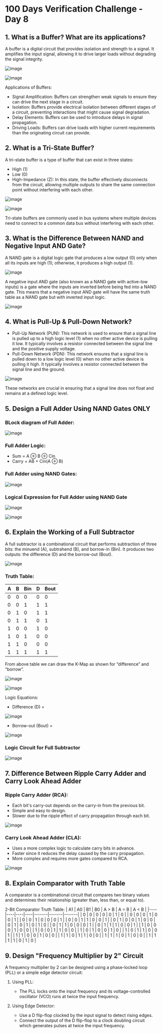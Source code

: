 # 100 Days Verification Challenge - Day 8

## 1. What is a Buffer? What are its applications?

A buffer is a digital circuit that provides isolation and strength to a signal. It amplifies the input signal, allowing it to drive larger loads without degrading the signal integrity.

![image](https://github.com/harshitabhambhani/100-days-verification-challenge/assets/109619297/1867ea9f-3015-4052-aa8d-dff595cf61fe)

![image](https://github.com/harshitabhambhani/100-days-verification-challenge/assets/109619297/e4938e9f-8477-469c-be31-f359a4d762b4)

Applications of Buffers:
- Signal Amplification: Buffers can strengthen weak signals to ensure they can drive the next stage in a circuit.
- Isolation: Buffers provide electrical isolation between different stages of a circuit, preventing interactions that might cause signal degradation.
- Delay Elements: Buffers can be used to introduce delays in signal propagation.
- Driving Loads: Buffers can drive loads with higher current requirements than the originating circuit can provide.

## 2. What is a Tri-State Buffer?

A tri-state buffer is a type of buffer that can exist in three states:
- High (1)
- Low (0)
- High-Impedance (Z): In this state, the buffer effectively disconnects from the circuit, allowing multiple outputs to share the same connection point without interfering with each other.

![image](https://github.com/harshitabhambhani/100-days-verification-challenge/assets/109619297/3d8a6aec-4c1e-43b1-9e4b-93a92790fe37)

![image](https://github.com/harshitabhambhani/100-days-verification-challenge/assets/109619297/c0823714-2dd0-47e2-8974-5fbcd1601a97)

Tri-state buffers are commonly used in bus systems where multiple devices need to connect to a common data bus without interfering with each other.

## 3. What is the Difference Between NAND and Negative Input AND Gate?

A NAND gate is a digital logic gate that produces a low output (0) only when all its inputs are high (1); otherwise, it produces a high output (1).

![image](https://github.com/harshitabhambhani/100-days-verification-challenge/assets/109619297/87d0a38a-c859-4f1b-9e2e-2c208d689c2d)

A negative input AND gate (also known as a NAND gate with active-low inputs) is a gate where the inputs are inverted before being fed into a NAND gate. This means that a negative input AND gate will have the same truth table as a NAND gate but with inverted input logic.

![image](https://github.com/harshitabhambhani/100-days-verification-challenge/assets/109619297/cf3ac211-4279-4ff5-befe-d9fe615c3ab4)

## 4. What is Pull-Up & Pull-Down Network?

- Pull-Up Network (PUN): This network is used to ensure that a signal line is pulled up to a high logic level (1) when no other active device is pulling it low. It typically involves a resistor connected between the signal line and the positive supply voltage.
- Pull-Down Network (PDN): This network ensures that a signal line is pulled down to a low logic level (0) when no other active device is pulling it high. It typically involves a resistor connected between the signal line and the ground.

![image](https://github.com/harshitabhambhani/100-days-verification-challenge/assets/109619297/d1a77c9b-1a51-46f9-9a17-380366f7e9c7)

These networks are crucial in ensuring that a signal line does not float and remains at a defined logic level.

## 5. Design a Full Adder Using NAND Gates ONLY

### BLock diagram of Full Adder:

![image](https://github.com/harshitabhambhani/100-days-verification-challenge/assets/109619297/1f76321d-5653-4e86-9a1f-153c301b854f)

### Full Adder Logic:
- Sum = A ⊕ B ⊕ Cin
- Carry = AB + Cin(A ⊕ B)

### Full Adder using NAND Gates:

![image](https://github.com/harshitabhambhani/100-days-verification-challenge/assets/109619297/f7984a03-25a8-4e96-9920-a2c2a6a935da)

### Logical Expression for Full Adder using NAND Gate

![image](https://github.com/harshitabhambhani/100-days-verification-challenge/assets/109619297/339f3713-166c-412c-81b2-513ba86e100b)

![image](https://github.com/harshitabhambhani/100-days-verification-challenge/assets/109619297/a448462d-8727-4635-94ee-7c0fac58298d)

## 6. Explain the Working of a Full Subtractor

A full subtractor is a combinational circuit that performs subtraction of three bits: the minuend (A), subtrahend (B), and borrow-in (Bin). It produces two outputs: the difference (D) and the borrow-out (Bout).

![image](https://github.com/harshitabhambhani/100-days-verification-challenge/assets/109619297/05a657b0-3df9-4b5a-84ac-560af129a05a)

### Truth Table:
| A | B | Bin | D | Bout |
|---|---|-----|---|------|
| 0 | 0 |  0  | 0 |  0   |
| 0 | 0 |  1  | 1 |  1   |
| 0 | 1 |  0  | 1 |  1   |
| 0 | 1 |  1  | 0 |  1   |
| 1 | 0 |  0  | 1 |  0   |
| 1 | 0 |  1  | 0 |  0   |
| 1 | 1 |  0  | 0 |  0   |
| 1 | 1 |  1  | 1 |  1   |

From above table we can draw the K-Map as shown for “difference” and “borrow”.

![image](https://github.com/harshitabhambhani/100-days-verification-challenge/assets/109619297/6dfa3b90-ab71-4ca0-a7c6-02388254f218)

![image](https://github.com/harshitabhambhani/100-days-verification-challenge/assets/109619297/9d1c665a-ca89-435e-84d1-6bbcf52df8d3)

Logic Equations:

- Difference (D) =

![image](https://github.com/harshitabhambhani/100-days-verification-challenge/assets/109619297/870a5bb0-91db-44ef-8d85-3a4f5faa459b)

- Borrow-out (Bout) =

![image](https://github.com/harshitabhambhani/100-days-verification-challenge/assets/109619297/623d3ed3-ff50-4228-b53f-01a14d6e7919)

### Logic Circuit for Full Subtractor

![image](https://github.com/harshitabhambhani/100-days-verification-challenge/assets/109619297/a563d095-b32b-4be1-848b-a532a737dcd0)

## 7. Difference Between Ripple Carry Adder and Carry Look Ahead Adder

### Ripple Carry Adder (RCA):
- Each bit's carry-out depends on the carry-in from the previous bit.
- Simple and easy to design.
- Slower due to the ripple effect of carry propagation through each bit.

![image](https://github.com/harshitabhambhani/100-days-verification-challenge/assets/109619297/8dd2af6e-6dee-463d-81de-3930cc659c85)

### Carry Look Ahead Adder (CLA):
- Uses a more complex logic to calculate carry bits in advance.
- Faster since it reduces the delay caused by the carry propagation.
- More complex and requires more gates compared to RCA.

![image](https://github.com/harshitabhambhani/100-days-verification-challenge/assets/109619297/3938403f-f140-43c6-9f24-90a2620137b8)

## 8. Explain Comparator with Truth Table

A comparator is a combinational circuit that compares two binary values and determines their relationship (greater than, less than, or equal to).

2-Bit Comparator Truth Table:
| A1 | A0 | B1 | B0 | A > B | A = B | A < B |
|----|----|----|----|-------|-------|-------|
|  0 |  0 |  0 |  0 |   0   |   1   |   0   |
|  0 |  0 |  0 |  1 |   0   |   0   |   1   |
|  0 |  0 |  1 |  0 |   0   |   0   |   1   |
|  0 |  0 |  1 |  1 |   0   |   0   |   1   |
|  0 |  1 |  0 |  0 |   1   |   0   |   0   |
|  0 |  1 |  0 |  1 |   0   |   1   |   0   |
|  0 |  1 |  1 |  0 |   0   |   0   |   1   |
|  0 |  1 |  1 |  1 |   0   |   0   |   1   |
|  1 |  0 |  0 |  0 |   1   |   0   |   0   |
|  1 |  0 |  0 |  1 |   1   |   0   |   0   |
|  1 |  0 |  1 |  0 |   0   |   1   |   0   |
|  1 |  0 |  1 |  1 |   0   |   0   |   1   |
|  1 |  1 |  0 |  0 |   1   |   0   |   0   |
|  1 |  1 |  0 |  1 |   1   |   0   |   0   |
|  1 |  1 |  1 |  0 |   1   |   0   |   0   |
|  1 |  1 |  1 |  1 |   0   |   1   |   0   |

## 9. Design "Frequency Multiplier by 2" Circuit

A frequency multiplier by 2 can be designed using a phase-locked loop (PLL) or a simple edge detector circuit:

1. Using PLL:
   - The PLL locks onto the input frequency and its voltage-controlled oscillator (VCO) runs at twice the input frequency.

2. Using Edge Detector:
   - Use a D flip-flop clocked by the input signal to detect rising edges.
   - Connect the output of the D flip-flop to a clock doubling circuit which generates pulses at twice the input frequency.

